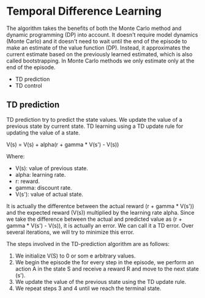 # Temporal Difference Learning
The algorithm takes the benefits of both the Monte Carlo method and dynamic programming (DP) into account. It doesn't require model dynamics (Monte Carlo) and it doesn't need to wait until the end of the episode to make an estimate of the value function (DP).
Instead, it approximates the current estimate based on the previously learned estimated, which is also called bootstrapping. In Monte Carlo methods we only estimate  only at the end of the episode.

* TD prediction
* TD control

## TD prediction
TD prediction try to predict the state values. We update the value of a previous state by current state. TD learning using a TD update rule for updating the value of a state.

V(s) = V(s) + alpha(r + gamma * V(s') - V(s))

Where:
* V(s): value of previous state.
* alpha: learning rate.
* r: reward.
* gamma: discount rate.
* V(s'): value of actual state.

It is actually the differentce between the actual reward (r + gamma * V(s')) and the expected reward (V(s)) multiplied by the learning rate alpha. Since we take the difference between the actual and predicted value as (r + gamma * V(s') - V(s)), it is actually an error. We can call it a TD error. Over several iterations, we will try to minimize this error.

The steps involved in the TD-prediction algorithm are as follows:
1. We initialize V(S) to 0 or som e arbitrary values.
2. We begin the episode the for every step in the episode, we perform an action A in the state S and receive a reward R and move to the next state (s').
3. We update the value of the previous state using the TD update rule.
4. We repeat steps 3 and 4 until we reach the terminal state.

